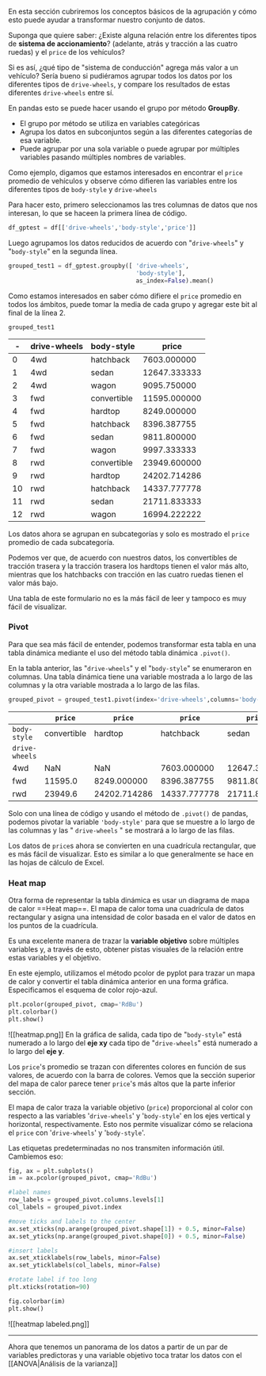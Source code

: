 En esta sección cubriremos los conceptos básicos de la agrupación y cómo esto puede ayudar a transformar nuestro conjunto de datos.

Suponga que quiere saber: ¿Existe alguna relación entre los diferentes tipos de **sistema de accionamiento**? (adelante, atrás y tracción a las cuatro ruedas) y el `price` de los vehículos?

Si es así, ¿qué tipo de "sistema de conducción" agrega más valor a un vehículo?
Sería bueno si pudiéramos agrupar todos los datos por los diferentes tipos de `drive-wheels`, y compare los resultados de estas diferentes `drive-wheels` entre sí.

En pandas esto se puede hacer usando el grupo por método **GroupBy**.
- El grupo por método se utiliza en variables categóricas
- Agrupa los datos en subconjuntos según a las diferentes categorías de esa variable.
- Puede agrupar por una sola variable o puede agrupar por múltiples variables pasando múltiples nombres de variables.

Como ejemplo, digamos que estamos interesados en encontrar el `price` promedio de vehículos y observe cómo difieren las variables entre los diferentes tipos de `body-style` y `drive-wheels`

Para hacer esto, primero seleccionamos las tres columnas de datos que nos interesan, lo que se haceen la primera línea de código.
```py
df_gptest = df[['drive-wheels','body-style','price']]
```
Luego agrupamos los datos reducidos de acuerdo con "`drive-wheels`" y "`body-style`" en la segunda línea.
```py
grouped_test1 = df_gptest.groupby([	'drive-wheels',
									'body-style'],
									as_index=False).mean()
```


Como estamos interesados en saber cómo difiere el `price` promedio en todos los ámbitos, puede tomar la media de cada grupo y agregar este bit al final de la línea 2.

	grouped_test1

 -| drive-wheels |	body-style | price
 --|--------------|-------------|---
0 |	4wd |	hatchback |	7603.000000
1 |	4wd |	sedan 	|12647.333333
2| 	4wd |	wagon 	|9095.750000
3 |	fwd | convertible 	|11595.000000
4 |	fwd |	hardtop 	|8249.000000
5 |	fwd |	hatchback 	|8396.387755
6 |	fwd |	sedan 	|9811.800000
7 |	fwd |	wagon 	|9997.333333
8 |	rwd |	convertible 	|23949.600000
9 |	rwd |	hardtop 	|24202.714286
10| rwd |	hatchback |	14337.777778
11 |	rwd | sedan 	|21711.833333
12 |	rwd | wagon	|16994.222222

Los datos ahora se agrupan en subcategorías y solo es mostrado el `price` promedio de cada subcategoría.

Podemos ver que, de acuerdo con nuestros datos, los convertibles de tracción trasera y la tracción trasera los hardtops tienen el valor más alto, mientras que los hatchbacks con tracción en las cuatro ruedas tienen el valor más bajo.

Una tabla de este formulario no es la más fácil de leer y tampoco es muy fácil de visualizar.

### Pivot

Para que sea más fácil de entender, podemos transformar esta tabla en una tabla dinámica mediante el uso del método tabla dinámica `.pivot()`.

En la tabla anterior, las "`drive-wheels`" y el "`body-style`" se enumeraron en columnas. Una tabla dinámica tiene una variable mostrada a lo largo de las columnas y la otra variable mostrada a lo largo de las filas.

```py
grouped_pivot = grouped_test1.pivot(index='drive-wheels',columns='body-style')
```
  | |`price`|`price` |`price` |`price`  |`price`
---|---|---|---|---|---
`body-style` |convertible |hardtop |hatchback |sedan |wagon
`drive-wheels`| | | | |
4wd 	|NaN| 	NaN| 	7603.000000| 	12647.333333 |	9095.750000
fwd 	|11595.0| 	8249.000000| 	8396.387755 |	9811.800000 |	9997.333333
rwd 	|23949.6| 	24202.714286| 	14337.777778 |	21711.833333 |16994.222222

Solo con una línea de código y usando el método de `.pivot()` de pandas, podemos pivotar la variable  `'body-style'` para que se muestre a lo largo de las columnas y las " `drive-wheels` " se mostrará a lo largo de las filas.

Los datos de `price`s ahora se convierten en una cuadrícula rectangular, que es más fácil de visualizar. Esto es similar a lo que generalmente se hace en las hojas de cálculo de Excel.

### Heat map

Otra forma de representar la tabla dinámica es usar un diagrama de mapa de calor ==Heat map==. El mapa de calor toma una cuadrícula de datos rectangular y asigna una intensidad de color basada en el valor de datos en los puntos de la cuadrícula.

Es una excelente manera de trazar la **variable objetivo** sobre múltiples variables y, a través de esto, obtener pistas visuales de la relación entre estas variables y el objetivo.

En este ejemplo, utilizamos el método pcolor de pyplot para trazar un mapa de calor y convertir el tabla dinámica anterior en una forma gráfica.
Especificamos el esquema de color rojo-azul.
```py
plt.pcolor(grouped_pivot, cmap='RdBu')
plt.colorbar()
plt.show()
```
![[heatmap.png]]
En la gráfica de salida, cada tipo de "`body-style`" está numerado a lo largo del **eje xy** cada tipo de "`drive-wheels`" está numerado a lo largo del **eje y**.

Los `price`'s promedio se trazan con diferentes colores en función de sus valores, de acuerdo con la barra de colores. Vemos que la sección superior del mapa de calor parece tener `price`'s más altos que la parte inferior
sección.

El mapa de calor traza la variable objetivo (`price`) proporcional al color con respecto a las variables '`drive-wheels`' y '`body-style`' en los ejes vertical y horizontal, respectivamente. Esto nos permite visualizar cómo se relaciona el `price` con '`drive-wheels`' y '`body-style`'.

Las etiquetas predeterminadas no nos transmiten información útil. Cambiemos eso:
```py
fig, ax = plt.subplots()
im = ax.pcolor(grouped_pivot, cmap='RdBu')

#label names
row_labels = grouped_pivot.columns.levels[1]
col_labels = grouped_pivot.index

#move ticks and labels to the center
ax.set_xticks(np.arange(grouped_pivot.shape[1]) + 0.5, minor=False)
ax.set_yticks(np.arange(grouped_pivot.shape[0]) + 0.5, minor=False)

#insert labels
ax.set_xticklabels(row_labels, minor=False)
ax.set_yticklabels(col_labels, minor=False)

#rotate label if too long
plt.xticks(rotation=90)

fig.colorbar(im)
plt.show()
```

![[heatmap labeled.png]]

---
Ahora que tenemos un panorama de los datos a partir de un par de variables predictoras y una variable objetivo toca tratar los datos con el [[ANOVA|Análisis de la varianza]]